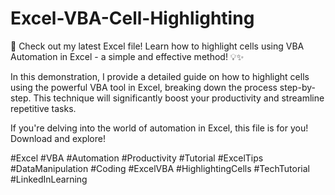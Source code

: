 # Excel-VBA-Cell-Highlighting

🚀 Check out my latest Excel file! Learn how to highlight cells using VBA Automation in Excel - a simple and effective method! 💡✨

In this demonstration, I provide a detailed guide on how to highlight cells using the powerful VBA tool in Excel, breaking down the process step-by-step. This technique will significantly boost your productivity and streamline repetitive tasks.

If you're delving into the world of automation in Excel, this file is for you! Download and explore!

#Excel #VBA #Automation #Productivity #Tutorial #ExcelTips #DataManipulation #Coding #ExcelVBA #HighlightingCells #TechTutorial #LinkedInLearning
